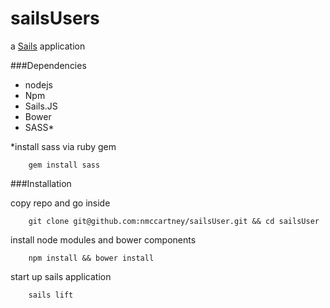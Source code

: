 # sailsUsers

a [Sails](http://sailsjs.org) application


###Dependencies

- nodejs
- Npm
- Sails.JS
- Bower
- SASS*

*install sass via ruby gem

		gem install sass

###Installation


copy repo and go inside

		git clone git@github.com:nmccartney/sailsUser.git && cd sailsUser
		
install node modules and bower components
		
		npm install && bower install

start up sails application

		sails lift		
